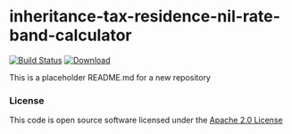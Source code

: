 # inheritance-tax-residence-nil-rate-band-calculator

[![Build Status](https://travis-ci.org/hmrc/inheritance-tax-residence-nil-rate-band-calculator.svg)](https://travis-ci.org/hmrc/inheritance-tax-residence-nil-rate-band-calculator) [ ![Download](https://api.bintray.com/packages/hmrc/releases/inheritance-tax-residence-nil-rate-band-calculator/images/download.svg) ](https://bintray.com/hmrc/releases/inheritance-tax-residence-nil-rate-band-calculator/_latestVersion)

This is a placeholder README.md for a new repository

### License

This code is open source software licensed under the [Apache 2.0 License]("http://www.apache.org/licenses/LICENSE-2.0.html")